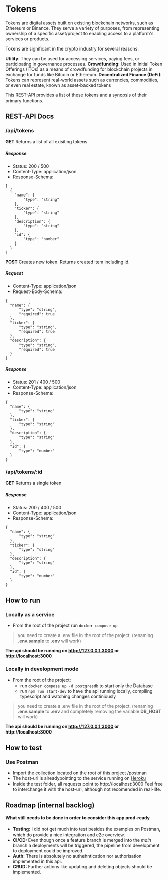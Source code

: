 # Tokens

Tokens are digital assets built on existing blockchain networks, such as Ethereum or Binance. They serve a variety of purposes, from representing ownership of a specific asset/project to enabling access to a platform's services or products.

Tokens are significant in the crypto industry for several reasons:

**Utility**:  They can be used for accessing services, paying fees, or participating in governance processes.
**Crowdfunding**: Used in Initial Token Offerings (ITOs) as a means of crowdfunding for blockchain projects in exchange for funds like Bitcoin or Ethereum.
**Decentralized Finance (DeFi)**:  Tokens can represent real-world assets such as currencies, commodities, or even real estate, known as asset-backed tokens

This REST-API provides a list of these tokens and a synopsis of their primary functions.

## REST-API Docs
### **/api/tokens**
**GET** 
Returns a list of all exisiting tokens
##### Response
- Status: 200 / 500
- Content-Type: application/json 
- Response-Schema:

```
[
  {
    "name": {
        "type": "string"
    },
    "ticker": {
        "type": "string"
    },
    "description": {
        "type": "string"
    },
    "id": {
        "type": "number"
    }
  }
]
```

**POST**
Creates new token. 
Returns created item including id.
##### Request
- Content-Type: application/json 
- Request-Body-Schema:

```
{
  "name": {
      "type": "string",
      "required": true
  },
  "ticker": {
      "type": "string",
      "required": true
  },
  "description": {
      "type": "string",
      "required": true
  }
}
```
##### Response
- Status: 201 / 400 / 500
- Content-Type: application/json 
- Response-Schema:

```
{
  "name": {
      "type": "string"
  },
  "ticker": {
      "type": "string"
  },
  "description": {
      "type": "string"
  },
  "id": {
      "type": "number"
  }
}
```
### **/api/tokens/:id**
**GET** 
Returns a single token
##### Response
- Status: 200 / 400 / 500
- Content-Type: application/json 
- Response-Schema:

```
{
  "name": {
      "type": "string"
  },
  "ticker": {
      "type": "string"
  },
  "description": {
      "type": "string"
  },
  "id": {
      "type": "number"
  }
}
```



## How to run
### Locally as a service
- From the root of the project run `docker compose up`

> you need to create a .env file in the root of the project. (renaming **.env.sample** to **.env** will work)

**The api should be running on http://127.0.0.1:3000 or http://localhost:3000**

### Locally in development mode
- From the root of the project:
  - run `docker compose up -d postgresdb` to start only the Database
  - run `npm run start-dev` to have the api running locally, compiling typescript and watching changes continiously 

> you need to create a .env file in the root of the project. (renaming **.env.sample** to **.env** and completely removing the variable **DB_HOST** will work)

**The api should be running on http://127.0.0.1:3000 or http://localhost:3000**

## How to test
### Use Postman
- Import the collection located on the root of this project /postman
- The host-url is alreadypointing to the service running on [Heroku](https://tokens-api-320b6f9fa4f2.herokuapp.com/)
- Inside the test folder, all requests point to http://localhost:3000 Feel free to interchange it with the host-url, although not recomended in real-life.

## Roadmap (internal backlog)
#### What still needs to be done in order to consider this app prod-ready
- **Testing:** I did not get much into test besides the examples on Postman, which do provide a nice integration and e2e overview.
- **CI/CD:** Even though once a feature branch is merged into the *main* branch a deployments will be triggered, the pipeline from development to deployment could be improved.
- **Auth:** There is absolutely no authehntication nor authorisation implemented in this api.
- **CRUD:** Further actions like updating and deleting objects should be implemented.

